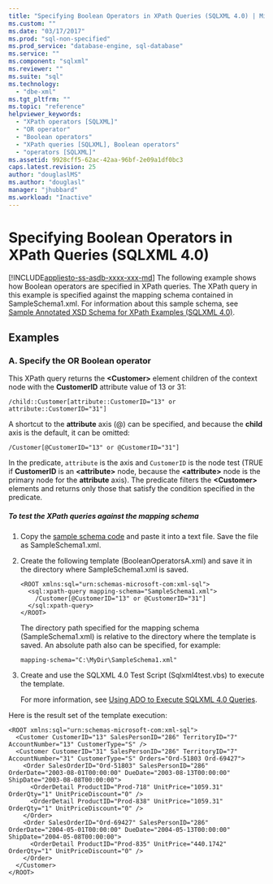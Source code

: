 ```yaml
---
title: "Specifying Boolean Operators in XPath Queries (SQLXML 4.0) | Microsoft Docs"
ms.custom: ""
ms.date: "03/17/2017"
ms.prod: "sql-non-specified"
ms.prod_service: "database-engine, sql-database"
ms.service: ""
ms.component: "sqlxml"
ms.reviewer: ""
ms.suite: "sql"
ms.technology: 
  - "dbe-xml"
ms.tgt_pltfrm: ""
ms.topic: "reference"
helpviewer_keywords: 
  - "XPath operators [SQLXML]"
  - "OR operator"
  - "Boolean operators"
  - "XPath queries [SQLXML], Boolean operators"
  - "operators [SQLXML]"
ms.assetid: 9928cff5-62ac-42aa-96bf-2e09a1df0bc3
caps.latest.revision: 25
author: "douglaslMS"
ms.author: "douglasl"
manager: "jhubbard"
ms.workload: "Inactive"
---
```

# Specifying Boolean Operators in XPath Queries (SQLXML 4.0)
[!INCLUDE[appliesto-ss-asdb-xxxx-xxx-md](../../../includes/appliesto-ss-asdb-xxxx-xxx-md.md)]
  The following example shows how Boolean operators are specified in XPath queries. The XPath query in this example is specified against the mapping schema contained in SampleSchema1.xml. For information about this sample schema, see [Sample Annotated XSD Schema for XPath Examples &#40;SQLXML 4.0&#41;](../../../relational-databases/sqlxml-annotated-xsd-schemas-xpath-queries/samples/sample-annotated-xsd-schema-for-xpath-examples-sqlxml-4-0.md).  
  
## Examples  
  
### A. Specify the OR Boolean operator  
 This XPath query returns the **\<Customer>** element children of the context node with the **CustomerID** attribute value of 13 or 31:  
  
```  
/child::Customer[attribute::CustomerID="13" or attribute::CustomerID="31"]  
```  
  
 A shortcut to the **attribute** axis (@) can be specified, and because the **child** axis is the default, it can be omitted:  
  
```  
/Customer[@CustomerID="13" or @CustomerID="31"]  
```  
  
 In the predicate, `attribute` is the axis and `CustomerID` is the node test (TRUE if **CustomerID** is an **\<attribute>** node, because the **\<attribute>** node is the primary node for the **attribute** axis). The predicate filters the **\<Customer>** elements and returns only those that satisfy the condition specified in the predicate.  
  
##### To test the XPath queries against the mapping schema  
  
1.  Copy the [sample schema code](../../../relational-databases/sqlxml-annotated-xsd-schemas-xpath-queries/samples/sample-annotated-xsd-schema-for-xpath-examples-sqlxml-4-0.md) and paste it into a text file. Save the file as SampleSchema1.xml.  
  
2.  Create the following template (BooleanOperatorsA.xml) and save it in the directory where SampleSchema1.xml is saved.  
  
    ```  
    <ROOT xmlns:sql="urn:schemas-microsoft-com:xml-sql">  
      <sql:xpath-query mapping-schema="SampleSchema1.xml">  
        /Customer[@CustomerID="13" or @CustomerID="31"]  
      </sql:xpath-query>  
    </ROOT>  
    ```  
  
     The directory path specified for the mapping schema (SampleSchema1.xml) is relative to the directory where the template is saved. An absolute path also can be specified, for example:  
  
    ```  
    mapping-schema="C:\MyDir\SampleSchema1.xml"  
    ```  
  
3.  Create and use the SQLXML 4.0 Test Script (Sqlxml4test.vbs) to execute the template.  
  
     For more information, see [Using ADO to Execute SQLXML 4.0 Queries](../../../relational-databases/sqlxml/using-ado-to-execute-sqlxml-4-0-queries.md).  
  
 Here is the result set of the template execution:  
  
```  
<ROOT xmlns:sql="urn:schemas-microsoft-com:xml-sql">  
  <Customer CustomerID="13" SalesPersonID="286" TerritoryID="7" AccountNumber="13" CustomerType="S" />   
  <Customer CustomerID="31" SalesPersonID="286" TerritoryID="7" AccountNumber="31" CustomerType="S" Orders="Ord-51803 Ord-69427">  
    <Order SalesOrderID="Ord-51803" SalesPersonID="286" OrderDate="2003-08-01T00:00:00" DueDate="2003-08-13T00:00:00" ShipDate="2003-08-08T00:00:00">  
      <OrderDetail ProductID="Prod-718" UnitPrice="1059.31" OrderQty="1" UnitPriceDiscount="0" />   
      <OrderDetail ProductID="Prod-838" UnitPrice="1059.31" OrderQty="1" UnitPriceDiscount="0" />   
    </Order>  
    <Order SalesOrderID="Ord-69427" SalesPersonID="286" OrderDate="2004-05-01T00:00:00" DueDate="2004-05-13T00:00:00" ShipDate="2004-05-08T00:00:00">  
      <OrderDetail ProductID="Prod-835" UnitPrice="440.1742" OrderQty="1" UnitPriceDiscount="0" />   
    </Order>  
  </Customer>  
</ROOT>  
```  
  
  
